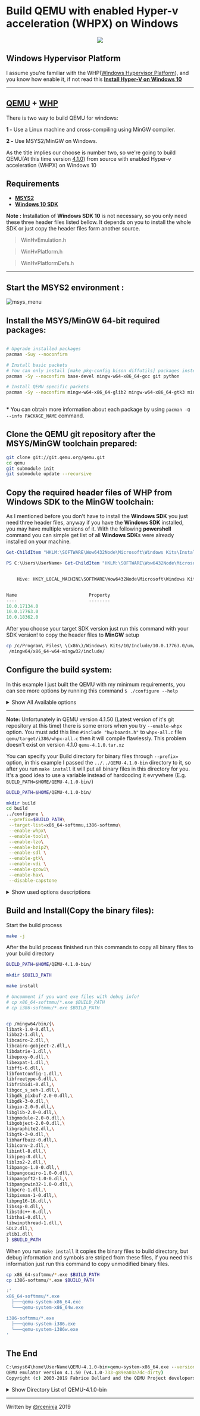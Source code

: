 # Build QEMU with enabled Hyper-v acceleration (WHPX) on Windows


<p align="center"><img src="images/Qemu-logo.png" width="auto" height="auto"></p>


## Windows Hypervisor Platform
I assume you're familiar with the WHP([Windows Hypervisor Platform](https://docs.microsoft.com/en-us/virtualization/api/)), and you know how enable it, if not read this **[Install Hyper-V on Windows 10](https://docs.microsoft.com/en-us/virtualization/hyper-v-on-windows/quick-start/enable-hyper-v)**

---

## [QEMU](https://www.qemu.org/) + [WHP](https://docs.microsoft.com/en-us/virtualization/) 

There is two way to build QEMU for windows:

  **1 -** Use a Linux machine and cross-compiling using MinGW compiler.
  
  **2 -** Use MSYS2/MinGW on Windows.
 
As the title implies our choose is number two, so we're going to build QEMU(At this time version [4.1.0](https://github.com/qemu/qemu/releases/tag/v4.1.0)) from source with enabled Hyper-v acceleration (WHPX) on Windows 10

## Requirements

- **[MSYS2](https://www.msys2.org)**
- **[Windows 10 SDK](https://developer.microsoft.com/en-us/windows/downloads/windows-10-sdk)** 

**Note :**
Installation of **Windows SDK 10** is not necessary, so you only need these three header files listed bellow.
It depends on you to install the whole SDK or just copy the header files form another source.


> WinHvEmulation.h

> WinHvPlatform.h

> WinHvPlatformDefs.h

---



## Start the MSYS2 environment :

![msys_menu](images/msys_menu.PNG)

## Install the MSYS/MinGW 64-bit required packages:
```bash

# Upgrade installed packages
pacman -Suy --noconfirm

# Install basic packets
# You can only install [make pkg-config bison diffutils] packages instead of the whole base-devel package
pacman -Sy --noconfirm base-devel mingw-w64-x86_64-gcc git python

# Install QEMU specific packets
pacman -Sy --noconfirm mingw-w64-x86_64-glib2 mingw-w64-x86_64-gtk3 mingw-w64-x86_64-SDL2
  
```
**\***  You can obtain more information about each package by using `pacman -Q --info PACKAGE_NAME` command.


## Clone the QEMU git repository after the MSYS/MinGW toolchain prepared:
```bash
git clone git://git.qemu.org/qemu.git
cd qemu
git submodule init
git submodule update --recursive
```

## Copy the required header files of WHP from Windows SDK to the MinGW toolchain:

As I mentioned before you don't have to install the **Windows SDK** you just need three header files, anyway if you have the **Windows SDK** installed, you may have multiple versions of it.
With the following **powershell** command you can simple get list of all **Windows SDK**s were already installed on your machine.

```powershell
Get-ChildItem "HKLM:\SOFTWARE\Wow6432Node\Microsoft\Windows Kits\Installed Roots"
```

```powershell
PS C:\Users\UserName> Get-ChildItem "HKLM:\SOFTWARE\Wow6432Node\Microsoft\Windows Kits\Installed Roots"


    Hive: HKEY_LOCAL_MACHINE\SOFTWARE\Wow6432Node\Microsoft\Windows Kits\Installed Roots


Name                           Property
----                           --------
10.0.17134.0
10.0.17763.0
10.0.18362.0

```

After you choose your target SDK version just run this command with your SDK version! to copy the header files to **MinGW** setup

```bash
cp /c/Program\ Files\ \(x86\)/Windows\ Kits/10/Include/10.0.17763.0/um/WinHv*\
 /mingw64/x86_64-w64-mingw32/include/
```

## Configure the build system:

In this example I just built the QEMU with my minimum requirements, you can see more options by running this command `$ ./configure --help`

<details><summary>Show All Available options</summary>
<p>

```bash
$ ./configure --help

Usage: configure [options]
Options: [defaults in brackets after descriptions]

Standard options:
  --help                   print this message
  --prefix=PREFIX          install in PREFIX [c:/Program Files/QEMU]
  --interp-prefix=PREFIX   where to find shared libraries, etc.
                           use %M for cpu name [/usr/gnemul/qemu-%M]
  --target-list=LIST       set target list (default: build everything)
                           Available targets: aarch64-softmmu alpha-softmmu
                           arm-softmmu cris-softmmu hppa-softmmu i386-softmmu
                           lm32-softmmu m68k-softmmu microblazeel-softmmu
                           microblaze-softmmu mips64el-softmmu mips64-softmmu
                           mipsel-softmmu mips-softmmu moxie-softmmu
                           nios2-softmmu or1k-softmmu ppc64-softmmu ppc-softmmu
                           riscv32-softmmu riscv64-softmmu s390x-softmmu
                           sh4eb-softmmu sh4-softmmu sparc64-softmmu
                           sparc-softmmu tricore-softmmu unicore32-softmmu
                           x86_64-softmmu xtensaeb-softmmu xtensa-softmmu
  --target-list-exclude=LIST exclude a set of targets from the default target-list

Advanced options (experts only):
  --cross-prefix=PREFIX    use PREFIX for compile tools []
  --cc=CC                  use C compiler CC [cc]
  --iasl=IASL              use ACPI compiler IASL [iasl]
  --host-cc=CC             use C compiler CC [cc] for code run at
                           build time
  --cxx=CXX                use C++ compiler CXX [c++]
  --objcc=OBJCC            use Objective-C compiler OBJCC [cc]
  --extra-cflags=CFLAGS    append extra C compiler flags QEMU_CFLAGS
  --extra-cxxflags=CXXFLAGS append extra C++ compiler flags QEMU_CXXFLAGS
  --extra-ldflags=LDFLAGS  append extra linker flags LDFLAGS
  --cross-cc-ARCH=CC       use compiler when building ARCH guest test cases
  --cross-cc-flags-ARCH=   use compiler flags when building ARCH guest tests
  --make=MAKE              use specified make [make]
  --install=INSTALL        use specified install [install]
  --python=PYTHON          use specified python [python3]
  --smbd=SMBD              use specified smbd [/usr/sbin/smbd]
  --with-git=GIT           use specified git [git]
  --static                 enable static build [no]
  --mandir=PATH            install man pages in PATH
  --datadir=PATH           install firmware in PATH
  --docdir=PATH            install documentation in PATH
  --bindir=PATH            install binaries in PATH
  --libdir=PATH            install libraries in PATH
  --libexecdir=PATH        install helper binaries in PATH
  --sysconfdir=PATH        install config in PATH
  --localstatedir=PATH     install local state in PATH (set at runtime on win32)
  --firmwarepath=PATH      search PATH for firmware files
  --with-confsuffix=SUFFIX suffix for QEMU data inside datadir/libdir/sysconfdir []
  --with-pkgversion=VERS   use specified string as sub-version of the package
  --enable-debug           enable common debug build options
  --enable-sanitizers      enable default sanitizers
  --disable-strip          disable stripping binaries
  --disable-werror         disable compilation abort on warning
  --disable-stack-protector disable compiler-provided stack protection
  --audio-drv-list=LIST    set audio drivers list:
                           Available drivers: dsound sdl
  --block-drv-whitelist=L  Same as --block-drv-rw-whitelist=L
  --block-drv-rw-whitelist=L
                           set block driver read-write whitelist
                           (affects only QEMU, not qemu-img)
  --block-drv-ro-whitelist=L
                           set block driver read-only whitelist
                           (affects only QEMU, not qemu-img)
  --enable-trace-backends=B Set trace backend
                           Available backends: dtrace ftrace log simple syslog ust
  --with-trace-file=NAME   Full PATH,NAME of file to store traces
                           Default:trace-<pid>
  --disable-slirp          disable SLIRP userspace network connectivity
  --enable-tcg-interpreter enable TCG with bytecode interpreter (TCI)
  --enable-malloc-trim     enable libc malloc_trim() for memory optimization
  --oss-lib                path to OSS library
  --cpu=CPU                Build for host CPU [x86_64]
  --with-coroutine=BACKEND coroutine backend. Supported options:
                           ucontext, sigaltstack, windows
  --enable-gcov            enable test coverage analysis with gcov
  --gcov=GCOV              use specified gcov [gcov]
  --disable-blobs          disable installing provided firmware blobs
  --with-vss-sdk=SDK-path  enable Windows VSS support in QEMU Guest Agent
  --with-win-sdk=SDK-path  path to Windows Platform SDK (to build VSS .tlb)
  --tls-priority           default TLS protocol/cipher priority string
  --enable-gprof           QEMU profiling with gprof
  --enable-profiler        profiler support
  --enable-debug-stack-usage
                           track the maximum stack usage of stacks created by qemu_alloc_stack

Optional features, enabled with --enable-FEATURE and
disabled with --disable-FEATURE, default is enabled if available:

  system          all system emulation targets
  user            supported user emulation targets
  linux-user      all linux usermode emulation targets
  bsd-user        all BSD usermode emulation targets
  docs            build documentation
  guest-agent     build the QEMU Guest Agent
  guest-agent-msi build guest agent Windows MSI installation package
  pie             Position Independent Executables
  modules         modules support (non-Windows)
  debug-tcg       TCG debugging (default is disabled)
  debug-info      debugging information
  sparse          sparse checker

  gnutls          GNUTLS cryptography support
  nettle          nettle cryptography support
  gcrypt          libgcrypt cryptography support
  auth-pam        PAM access control
  sdl             SDL UI
  sdl-image       SDL Image support for icons
  gtk             gtk UI
  vte             vte support for the gtk UI
  curses          curses UI
  iconv           font glyph conversion support
  vnc             VNC UI support
  vnc-sasl        SASL encryption for VNC server
  vnc-jpeg        JPEG lossy compression for VNC server
  vnc-png         PNG compression for VNC server
  cocoa           Cocoa UI (Mac OS X only)
  virtfs          VirtFS
  mpath           Multipath persistent reservation passthrough
  xen             xen backend driver support
  xen-pci-passthrough    PCI passthrough support for Xen
  brlapi          BrlAPI (Braile)
  curl            curl connectivity
  membarrier      membarrier system call (for Linux 4.14+ or Windows)
  fdt             fdt device tree
  bluez           bluez stack connectivity
  kvm             KVM acceleration support
  hax             HAX acceleration support
  hvf             Hypervisor.framework acceleration support
  whpx            Windows Hypervisor Platform acceleration support
  rdma            Enable RDMA-based migration
  pvrdma          Enable PVRDMA support
  vde             support for vde network
  netmap          support for netmap network
  linux-aio       Linux AIO support
  cap-ng          libcap-ng support
  attr            attr and xattr support
  vhost-net       vhost-net kernel acceleration support
  vhost-vsock     virtio sockets device support
  vhost-scsi      vhost-scsi kernel target support
  vhost-crypto    vhost-user-crypto backend support
  vhost-kernel    vhost kernel backend support
  vhost-user      vhost-user backend support
  spice           spice
  rbd             rados block device (rbd)
  libiscsi        iscsi support
  libnfs          nfs support
  smartcard       smartcard support (libcacard)
  libusb          libusb (for usb passthrough)
  live-block-migration   Block migration in the main migration stream
  usb-redir       usb network redirection support
  lzo             support of lzo compression library
  snappy          support of snappy compression library
  bzip2           support of bzip2 compression library
                  (for reading bzip2-compressed dmg images)
  lzfse           support of lzfse compression library
                  (for reading lzfse-compressed dmg images)
  seccomp         seccomp support
  coroutine-pool  coroutine freelist (better performance)
  glusterfs       GlusterFS backend
  tpm             TPM support
  libssh          ssh block device support
  numa            libnuma support
  libxml2         for Parallels image format
  tcmalloc        tcmalloc support
  jemalloc        jemalloc support
  avx2            AVX2 optimization support
  replication     replication support
  opengl          opengl support
  virglrenderer   virgl rendering support
  xfsctl          xfsctl support
  qom-cast-debug  cast debugging support
  tools           build qemu-io, qemu-nbd and qemu-img tools
  vxhs            Veritas HyperScale vDisk backend support
  bochs           bochs image format support
  cloop           cloop image format support
  dmg             dmg image format support
  qcow1           qcow v1 image format support
  vdi             vdi image format support
  vvfat           vvfat image format support
  qed             qed image format support
  parallels       parallels image format support
  sheepdog        sheepdog block driver support
  crypto-afalg    Linux AF_ALG crypto backend driver
  capstone        capstone disassembler support
  debug-mutex     mutex debugging support
  libpmem         libpmem support

NOTE: The object files are built at the place where configure is launched
```
</p>
</details>

___


**Note:**
Unfortunately in QEMU version 4.1.50 (Latest version of it's git repository at this time) there is some errors when you try `--enable-whpx` option. You must add this line `#include "hw/boards.h"` to `whpx-all.c` file `qemu/target/i386/whpx-all.c` then it will compile flawlessly. 
This problem doesn't exist on version 4.1.0 `qemu-4.1.0.tar.xz`

<!-- It's strange because this problem only exist in the code that cloned from git not the `qemu-4.1.0.tar.xz` source code, the repo is update but this is what it is🤷🏻‍

> **Left**  : qemu-4.1.0.tar.xz             
> **Right** :  git://git.qemu.org/qemu.git

![code_diff](img/code_diff.png) -->


You can specify your Build directory for binary files through `--prefix=` option, in this example I passed the `../../QEMU-4.1.0-bin` directory to it, so after you run `make install` it will put all binary files in this directory for you. It's a good idea to use a variable instead of hardcoding it evrywhere (E.g. `BUILD_PATH=$HOME/QEMU-4.1.0-bin/`)

```bash
BUILD_PATH=$HOME/QEMU-4.1.0-bin/
```
```bash
mkdir build
cd build
../configure \
 --prefix=$BUILD_PATH\
 --target-list=x86_64-softmmu,i386-softmmu\
 --enable-whpx\
 --enable-tools\
 --enable-lzo\
 --enable-bzip2\
 --enable-sdl \
 --enable-gtk\
 --enable-vdi \
 --enable-qcow1\
 --enable-hax\
 --disable-capstone 
```


<details><summary>Show used options descriptions</summary>
<p>

```
# whpx            Windows Hypervisor Platform acceleration support

# tools           build qemu-io, qemu-nbd and qemu-img tools
# lzo             support of lzo compression library
# bzip2           support of bzip2 compression library (for reading bzip2-compressed dmg images)
# sdl             SDL UI
# gtk             gtk UI
# hax             HAX acceleration support
# vdi             vdi image format support
# qcow1           qcow v1 image format support
# capstone        capstone disassembler support
```
</p>
</details>


## Build and Install(Copy the binary files):

Start the build process
```bash
make -j
```

After the build process finished run this commands to copy all binary files to your build directory

```bash
BUILD_PATH=$HOME/QEMU-4.1.0-bin/
```

```bash
mkdir $BUILD_PATH

make install

# Uncomment if you want exe files with debug info!
# cp x86_64-softmmu/*.exe $BUILD_PATH
# cp i386-softmmu/*.exe $BUILD_PATH


cp /mingw64/bin/{\
libatk-1.0-0.dll,\
libbz2-1.dll,\
libcairo-2.dll,\
libcairo-gobject-2.dll,\
libdatrie-1.dll,\
libepoxy-0.dll,\
libexpat-1.dll,\
libffi-6.dll,\
libfontconfig-1.dll,\
libfreetype-6.dll,\
libfribidi-0.dll,\
libgcc_s_seh-1.dll,\
libgdk_pixbuf-2.0-0.dll,\
libgdk-3-0.dll,\
libgio-2.0-0.dll,\
libglib-2.0-0.dll,\
libgmodule-2.0-0.dll,\
libgobject-2.0-0.dll,\
libgraphite2.dll,\
libgtk-3-0.dll,\
libharfbuzz-0.dll,\
libiconv-2.dll,\
libintl-8.dll,\
libjpeg-8.dll,\
liblzo2-2.dll,\
libpango-1.0-0.dll,\
libpangocairo-1.0-0.dll,\
libpangoft2-1.0-0.dll,\
libpangowin32-1.0-0.dll,\
libpcre-1.dll,\
libpixman-1-0.dll,\
libpng16-16.dll,\
libssp-0.dll,\
libstdc++-6.dll,\
libthai-0.dll,\
libwinpthread-1.dll,\
SDL2.dll,\
zlib1.dll\
} $BUILD_PATH
```
When you run `make install` it copies the binary files to build directory, but debug information and symbols are striped from these files, if you need this information just run this command to copy unmodified binary files.

```bash
cp x86_64-softmmu/*.exe $BUILD_PATH
cp i386-softmmu/*.exe $BUILD_PATH

:'
x86_64-softmmu/*.exe
  ├───qemu-system-x86_64.exe
  └───qemu-system-x86_64w.exe

i386-softmmu/*.exe
  ├───qemu-system-i386.exe
  └───qemu-system-i386w.exe
'
```



## The End

```cmd
C:\msys64\home\UserName\QEMU-4.1.0-bin>qemu-system-x86_64.exe --version
QEMU emulator version 4.1.50 (v4.1.0-733-g89ea03a7dc-dirty)
Copyright (c) 2003-2019 Fabrice Bellard and the QEMU Project developers
```

<details><summary>Show Directory List of QEMU-4.1.0-bin</summary>
<p>

```bash
$  ls -la $BUILD_PATH
total 285581
drwxr-xr-x 1 UserName None        0 Sep 11 13:37 .
drwxr-xr-x 1 UserName None        0 Sep 11 13:36 ..
drwxr-xr-x 1 UserName None        0 Sep 11 13:35 applications
-rw-r--r-- 1 UserName None     3211 Sep 11 13:35 bamboo.dtb
-rw-r--r-- 1 UserName None   131072 Sep 11 13:35 bios.bin
-rw-r--r-- 1 UserName None   262144 Sep 11 13:35 bios-256k.bin
-rw-r--r-- 1 UserName None     9779 Sep 11 13:35 canyonlands.dtb
-rw-r--r-- 1 UserName None 67108864 Sep 11 13:35 edk2-aarch64-code.fd
-rw-r--r-- 1 UserName None 67108864 Sep 11 13:35 edk2-arm-code.fd
-rw-r--r-- 1 UserName None 67108864 Sep 11 13:35 edk2-arm-vars.fd
-rw-r--r-- 1 UserName None  3653632 Sep 11 13:35 edk2-i386-code.fd
-rw-r--r-- 1 UserName None  3653632 Sep 11 13:35 edk2-i386-secure-code.fd
-rw-r--r-- 1 UserName None   540672 Sep 11 13:35 edk2-i386-vars.fd
-rw-r--r-- 1 UserName None    42903 Sep 11 13:35 edk2-licenses.txt
-rw-r--r-- 1 UserName None  3653632 Sep 11 13:35 edk2-x86_64-code.fd
-rw-r--r-- 1 UserName None  3653632 Sep 11 13:35 edk2-x86_64-secure-code.fd
-rw-r--r-- 1 UserName None   240128 Sep 11 13:35 efi-e1000.rom
-rw-r--r-- 1 UserName None   240128 Sep 11 13:35 efi-e1000e.rom
-rw-r--r-- 1 UserName None   240128 Sep 11 13:35 efi-eepro100.rom
-rw-r--r-- 1 UserName None   238592 Sep 11 13:35 efi-ne2k_pci.rom
-rw-r--r-- 1 UserName None   238592 Sep 11 13:35 efi-pcnet.rom
-rw-r--r-- 1 UserName None   242688 Sep 11 13:35 efi-rtl8139.rom
-rw-r--r-- 1 UserName None   242688 Sep 11 13:35 efi-virtio.rom
-rw-r--r-- 1 UserName None   236032 Sep 11 13:35 efi-vmxnet3.rom
drwxr-xr-x 1 UserName None        0 Sep 11 13:35 firmware
-rw-r--r-- 1 UserName None   783724 Sep 11 13:35 hppa-firmware.img
drwxr-xr-x 1 UserName None        0 Sep 11 13:35 icons
drwxr-xr-x 1 UserName None        0 Sep 11 13:35 keymaps
-rw-r--r-- 1 UserName None     9216 Sep 11 13:35 kvmvapic.bin
-rwxr-xr-x 1 UserName None   139373 Sep 11 13:37 libatk-1.0-0.dll
-rwxr-xr-x 1 UserName None    74771 Sep 11 13:37 libbz2-1.dll
-rwxr-xr-x 1 UserName None  1015140 Sep 11 13:37 libcairo-2.dll
-rwxr-xr-x 1 UserName None    37749 Sep 11 13:37 libcairo-gobject-2.dll
-rwxr-xr-x 1 UserName None    36029 Sep 11 13:37 libdatrie-1.dll
-rwxr-xr-x 1 UserName None  1682539 Sep 11 13:37 libepoxy-0.dll
-rwxr-xr-x 1 UserName None   183228 Sep 11 13:37 libexpat-1.dll
-rwxr-xr-x 1 UserName None    34176 Sep 11 13:37 libffi-6.dll
-rwxr-xr-x 1 UserName None   294979 Sep 11 13:37 libfontconfig-1.dll
-rwxr-xr-x 1 UserName None   682123 Sep 11 13:37 libfreetype-6.dll
-rwxr-xr-x 1 UserName None   141883 Sep 11 13:37 libfribidi-0.dll
-rwxr-xr-x 1 UserName None    85136 Sep 11 13:37 libgcc_s_seh-1.dll
-rwxr-xr-x 1 UserName None   171040 Sep 11 13:37 libgdk_pixbuf-2.0-0.dll
-rwxr-xr-x 1 UserName None  1243245 Sep 11 13:37 libgdk-3-0.dll
-rwxr-xr-x 1 UserName None  1524386 Sep 11 13:37 libgio-2.0-0.dll
-rwxr-xr-x 1 UserName None  1162600 Sep 11 13:37 libglib-2.0-0.dll
-rwxr-xr-x 1 UserName None    26808 Sep 11 13:37 libgmodule-2.0-0.dll
-rwxr-xr-x 1 UserName None   318421 Sep 11 13:37 libgobject-2.0-0.dll
-rwxr-xr-x 1 UserName None   154260 Sep 11 13:37 libgraphite2.dll
-rwxr-xr-x 1 UserName None  6593944 Sep 11 13:37 libgtk-3-0.dll
-rwxr-xr-x 1 UserName None   984148 Sep 11 13:37 libharfbuzz-0.dll
-rwxr-xr-x 1 UserName None  1055522 Sep 11 13:37 libiconv-2.dll
-rwxr-xr-x 1 UserName None   135218 Sep 11 13:37 libintl-8.dll
-rwxr-xr-x 1 UserName None   638393 Sep 11 13:37 libjpeg-8.dll
-rwxr-xr-x 1 UserName None   143727 Sep 11 13:37 liblzo2-2.dll
-rwxr-xr-x 1 UserName None   260720 Sep 11 13:37 libpango-1.0-0.dll
-rwxr-xr-x 1 UserName None    71379 Sep 11 13:37 libpangocairo-1.0-0.dll
-rwxr-xr-x 1 UserName None    94480 Sep 11 13:37 libpangoft2-1.0-0.dll
-rwxr-xr-x 1 UserName None   101742 Sep 11 13:37 libpangowin32-1.0-0.dll
-rwxr-xr-x 1 UserName None   287905 Sep 11 13:37 libpcre-1.dll
-rwxr-xr-x 1 UserName None   677220 Sep 11 13:37 libpixman-1-0.dll
-rwxr-xr-x 1 UserName None   231911 Sep 11 13:37 libpng16-16.dll
-rwxr-xr-x 1 UserName None    21134 Sep 11 13:37 libssp-0.dll
-rwxr-xr-x 1 UserName None  1759933 Sep 11 13:37 libstdc++-6.dll
-rwxr-xr-x 1 UserName None    68018 Sep 11 13:37 libthai-0.dll
-rwxr-xr-x 1 UserName None    56844 Sep 11 13:37 libwinpthread-1.dll
-rw-r--r-- 1 UserName None     1024 Sep 11 13:35 linuxboot.bin
-rw-r--r-- 1 UserName None     1536 Sep 11 13:35 linuxboot_dma.bin
-rw-r--r-- 1 UserName None     1024 Sep 11 13:35 multiboot.bin
-rw-r--r-- 1 UserName None   767256 Sep 11 13:35 openbios-ppc
-rw-r--r-- 1 UserName None   382048 Sep 11 13:35 openbios-sparc32
-rw-r--r-- 1 UserName None  1593408 Sep 11 13:35 openbios-sparc64
-rw-r--r-- 1 UserName None    36888 Sep 11 13:35 opensbi-riscv32-virt-fw_jump.bin
-rw-r--r-- 1 UserName None    40968 Sep 11 13:35 opensbi-riscv64-sifive_u-fw_jump.bin
-rw-r--r-- 1 UserName None    40968 Sep 11 13:35 opensbi-riscv64-virt-fw_jump.bin
-rw-r--r-- 1 UserName None   156328 Sep 11 13:35 palcode-clipper
-rw-r--r-- 1 UserName None     9982 Sep 11 13:35 petalogix-ml605.dtb
-rw-r--r-- 1 UserName None     8259 Sep 11 13:35 petalogix-s3adsp1800.dtb
-rw-r--r-- 1 UserName None  1048576 Sep 11 13:35 ppc_rom.bin
-rw-r--r-- 1 UserName None     1536 Sep 11 13:35 pvh.bin
-rw-r--r-- 1 UserName None    67072 Sep 11 13:35 pxe-e1000.rom
-rw-r--r-- 1 UserName None    61440 Sep 11 13:35 pxe-eepro100.rom
-rw-r--r-- 1 UserName None    61440 Sep 11 13:35 pxe-ne2k_pci.rom
-rw-r--r-- 1 UserName None    61440 Sep 11 13:35 pxe-pcnet.rom
-rw-r--r-- 1 UserName None    61440 Sep 11 13:35 pxe-rtl8139.rom
-rw-r--r-- 1 UserName None    60416 Sep 11 13:35 pxe-virtio.rom
-rw-r--r-- 1 UserName None      850 Sep 11 13:35 QEMU,cgthree.bin
-rw-r--r-- 1 UserName None     1402 Sep 11 13:35 QEMU,tcx.bin
-rw-r--r-- 1 UserName None    18752 Sep 11 13:35 qemu_vga.ndrv
-rwxr-xr-x 1 UserName None    86016 Sep 11 13:35 qemu-edid.exe
-rwxr-xr-x 1 UserName None   400896 Sep 11 13:35 qemu-ga.exe
-rwxr-xr-x 1 UserName None  1538560 Sep 11 13:35 qemu-img.exe
-rwxr-xr-x 1 UserName None  1491456 Sep 11 13:35 qemu-io.exe
-rw-r--r-- 1 UserName None   154542 Sep 11 13:35 qemu-nsis.bmp
-rwxr-xr-x 1 UserName None  9132032 Sep 11 13:35 qemu-system-i386.exe
-rwxr-xr-x 1 UserName None  9132032 Sep 11 13:35 qemu-system-i386w.exe
-rwxr-xr-x 1 UserName None  9165312 Sep 11 13:35 qemu-system-x86_64.exe
-rwxr-xr-x 1 UserName None  9165312 Sep 11 13:35 qemu-system-x86_64w.exe
-rw-r--r-- 1 UserName None    42608 Sep 11 13:35 s390-ccw.img
-rw-r--r-- 1 UserName None    67232 Sep 11 13:35 s390-netboot.img
-rwxr-xr-x 1 UserName None  1275183 Sep 11 13:37 SDL2.dll
-rw-r--r-- 1 UserName None     4096 Sep 11 13:35 sgabios.bin
drwxr-xr-x 1 UserName None        0 Sep 11 13:35 share
-rw-r--r-- 1 UserName None  1667280 Sep 11 13:35 skiboot.lid
-rw-r--r-- 1 UserName None   930656 Sep 11 13:35 slof.bin
-rw-r--r-- 1 UserName None       20 Sep 11 13:35 spapr-rtas.bin
-rw-r--r-- 1 UserName None   310010 Sep 11 13:35 trace-events-all
-rw-r--r-- 1 UserName None   349148 Sep 11 13:35 u-boot.e500
-rw-r--r-- 1 UserName None   524288 Sep 11 13:35 u-boot-sam460-20100605.bin
-rw-r--r-- 1 UserName None    38400 Sep 11 13:35 vgabios.bin
-rw-r--r-- 1 UserName None    38912 Sep 11 13:35 vgabios-ati.bin
-rw-r--r-- 1 UserName None    27648 Sep 11 13:35 vgabios-bochs-display.bin
-rw-r--r-- 1 UserName None    38400 Sep 11 13:35 vgabios-cirrus.bin
-rw-r--r-- 1 UserName None    38912 Sep 11 13:35 vgabios-qxl.bin
-rw-r--r-- 1 UserName None    28160 Sep 11 13:35 vgabios-ramfb.bin
-rw-r--r-- 1 UserName None    38912 Sep 11 13:35 vgabios-stdvga.bin
-rw-r--r-- 1 UserName None    38912 Sep 11 13:35 vgabios-virtio.bin
-rw-r--r-- 1 UserName None    38912 Sep 11 13:35 vgabios-vmware.bin
-rwxr-xr-x 1 UserName None    93720 Sep 11 13:37 zlib1.dll

```
</p>
</details>

---

Written by [@rceninja](https://twitter.com/rceninja) 2019
